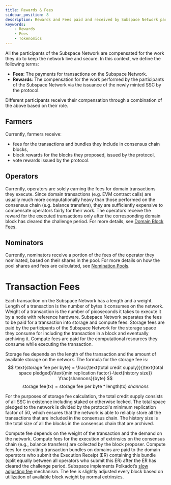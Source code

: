 ```yaml
---
title: Rewards & Fees
sidebar_position: 8
description: Rewards and Fees paid and received by Subspace Network participants
keywords:
    - Rewards
    - Fees
    - Tokenomics
---
```


All the participants of the Subspace Network are compensated for the work they do to keep the network live and secure. In this context, we define the following terms:
- **Fees**: The payments for transactions on the Subspace Network.
- **Rewards**: The compensation for the work performed by the participants of the Subspace Network via the issuance of the newly minted SSC by the protocol.

Different participants receive their compensation through a combination of the above based on their role.

## Farmers

Currently, farmers receive: 
- fees for the transactions and bundles they include in consensus chain blocks,
- block rewards for the blocks they proposed, issued by the protocol,
- vote rewards issued by the protocol.

## Operators 

Currently, operators are solely earning the fees for domain transactions they execute. Since domain transactions (e.g. EVM contract calls) are usually much more computationally heavy than those performed on the consensus chain (e.g. balance transfers), they are sufficiently expensive to compensate operators fairly for their work. The operators receive the reward for the executed transactions only after the corresponding domain block has cleared the challenge period. For more details, see [Domain Block Fees](/docs/decex/domains/workflow.md#domain-block-fees).

## Nominators

Currently, nominators receive a portion of the fees of the operator they nominated, based on their shares in the pool. For more details on how the pool shares and fees are calculated, see [Nomination Pools](/docs/decex/staking.md#nomination-pools).

# Transaction Fees

Each transaction on the Subspace Network has a length and a weight. Length of a transaction is the number of bytes it consumes on the network. Weight of a transaction is the number of picoseconds it takes to execute it by a node with reference hardware.
Subspace Network separates the fees to be paid for a transaction into storage and compute fees. Storage fees are paid by the participants of the Subspace Network for the storage space they consume for including the transaction in a block and eventually archiving it. Compute fees are paid for the computational resources they consume while executing the transaction.

Storage fee depends on the length of the transaction and the amount of available storage on the network. The formula for the storage fee is:
$$ \text{storage fee per byte}  = \frac{\text{total credit supply}}{\text{total space pledged}/\text{min replication factor}-\text{history size}} \frac{shannons}{byte} $$ 
$$ \text{storage fee} \left(\text{tx}\right) = \text{storage fee per byte}*\text{length(tx)}\ shannons $$

For the purposes of storage fee calculation, the total credit supply consists of all SSC in existence including staked or otherwise locked. The total space pledged to the network is divided by the protocol's minimum replication factor of 50, which ensures that the network is able to reliably store all the transactions that are included in the consensus chain. The history size is the total size of all the blocks in the consensus chain that are archived.

Compute fee depends on the weight of the transaction and the demand on the network. Compute fees for the execution of extrinsics on the consensus chain (e.g., balance transfers) are collected by the block proposer. 
Compute fees for executing transaction bundles on domains are paid to the domain operators who submit the Execution Receipt (ER) containing this bundle (split equally between all operators who submit this ER) after the ER has cleared the challenge period. Subspace implements Polkadot’s [slow adjusting fee](https://research.web3.foundation/Polkadot/overview/token-economics#2-slow-adjusting-mechanism) mechanism. The fee is slightly adjusted every block based on utilization of available block weight by normal extrinsics.
